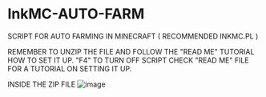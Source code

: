 # InkMC-AUTO-FARM
SCRIPT FOR AUTO FARMING IN MINECRAFT ( RECOMMENDED INKMC.PL )

REMEMBER TO UNZIP THE FILE AND FOLLOW THE "READ ME" TUTORIAL HOW TO SET IT UP.
"F4" TO TURN OFF SCRIPT
CHECK "READ ME" FILE FOR A TUTORIAL ON SETTING IT UP.

INSIDE THE ZIP FILE
![image](https://github.com/user-attachments/assets/094bcfc8-a810-4ac2-89c6-39a043755ed6)
